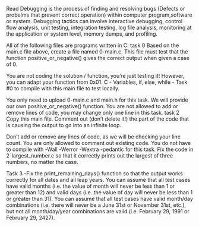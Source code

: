 Read
Debugging is the process of finding and resolving bugs (Defects or probelms that prevent correct operation) within computer program,software or system. Debugging tactics can involve interactive debugging, control flow analysis, unit testing, integration testing, log file analysis, monitoring at the application or system level, memory dumps, and profiling.

All of the following files are programs written in C:
task 0 Based on the main.c file above, create a file named 0-main.c. This file must test that the function positive_or_negative() gives the correct output when given a case of 0.

You are not coding the solution / function, you’re just testing it! However, you can adapt your function from 0x01. C - Variables, if, else, while - Task #0 to compile with this main file to test locally.

You only need to upload 0-main.c and main.h for this task. We will provide our own positive_or_negative() function. You are not allowed to add or remove lines of code, you may change only one line in this task. task 2 Copy this main file. Comment out (don’t delete it!) the part of the code that is causing the output to go into an infinite loop.

Don’t add or remove any lines of code, as we will be checking your line count. You are only allowed to comment out existing code. You do not have to compile with -Wall -Werror -Wextra -pedantic for this task. Fix the code in 2-largest_number.c so that it correctly prints out the largest of three numbers, no matter the case.

Task 3 -Fix the print_remaining_days() function so that the output works correctly for all dates and all leap years.
You can assume that all test cases have valid months (i.e. the value of month will never be less than 1 or greater than 12) and valid days (i.e. the value of day will never be less than 1 or greater than 31). You can assume that all test cases have valid month/day combinations (i.e. there will never be a June 31st or November 31st, etc.), but not all month/day/year combinations are valid (i.e. February 29, 1991 or February 29, 2427).
